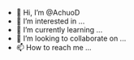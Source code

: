 - 👋 Hi, I’m @AchuoD
- 👀 I’m interested in ...
- 🌱 I’m currently learning ...
- 💞️ I’m looking to collaborate on ...
- 📫 How to reach me ...

<!---
AchuoD/AchuoD is a ✨ special ✨ repository because its `README.md` (this file) appears on your GitHub profile.
You can click the Preview link to take a look at your changes.
--->
